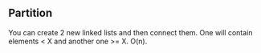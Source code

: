 ## Partition

You can create 2 new linked lists and then connect them. One will contain elements < X and another one >= X. O(n).
